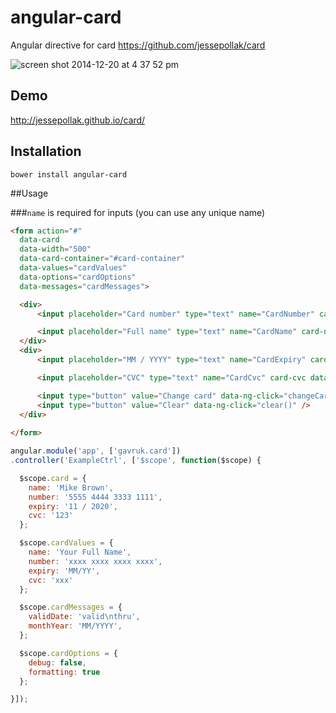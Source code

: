 angular-card
============

Angular directive for card https://github.com/jessepollak/card

![screen shot 2014-12-20 at 4 37 52 pm](https://cloud.githubusercontent.com/assets/507195/5514998/9a252c80-8866-11e4-81ad-dea3dc5e6870.png)

## Demo

http://jessepollak.github.io/card/

## Installation

`bower install angular-card`

##Usage

###`name` is required for inputs (you can use any unique name)

```html
<form action="#"
  data-card
  data-width="500"
  data-card-container="#card-container"
  data-values="cardValues"
  data-options="cardOptions"
  data-messages="cardMessages">

  <div>
      <input placeholder="Card number" type="text" name="CardNumber" card-number data-ng-model="card.number" />

      <input placeholder="Full name" type="text" name="CardName" card-name data-ng-model="card.name" />
  </div>
  <div>
      <input placeholder="MM / YYYY" type="text" name="CardExpiry" card-expiry data-ng-model="card.expiry" />

      <input placeholder="CVC" type="text" name="CardCvc" card-cvc data-ng-model="card.cvc" />

      <input type="button" value="Change card" data-ng-click="changeCard()" />
      <input type="button" value="Clear" data-ng-click="clear()" />
  </div>
  
</form>
```

```js
angular.module('app', ['gavruk.card'])
.controller('ExampleCtrl', ['$scope', function($scope) {

  $scope.card = {
    name: 'Mike Brown',
    number: '5555 4444 3333 1111',
    expiry: '11 / 2020',
    cvc: '123'
  };

  $scope.cardValues = {
    name: 'Your Full Name',
    number: 'xxxx xxxx xxxx xxxx',
    expiry: 'MM/YY',
    cvc: 'xxx'
  };

  $scope.cardMessages = {
    validDate: 'valid\nthru',
    monthYear: 'MM/YYYY',
  };

  $scope.cardOptions = {
    debug: false,
    formatting: true
  };

}]);
```

